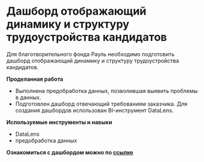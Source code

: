 # Дашборд отображающий динамику и структуру трудоустройства кандидатов

Для благотворительного фонда Рауль необходимо подготовить дашборд отображающий динамику и структуру трудоустройства кандидатов.

**Проделанная работа**

- Выполнена предобработка данных, позволившая выявить проблемы в данных.
- Подготовлен дашборд отвечающий требованиям заказчика. Для создания дашбордов использован BI-инструмент DataLens.

**Используемые инструменты и навыки**

- DataLens
- предобработка данных

  
**Ознакомиться с дашбордом можно по [ссылке](https://datalens.yandex/p7gcus2p83uwe)**
